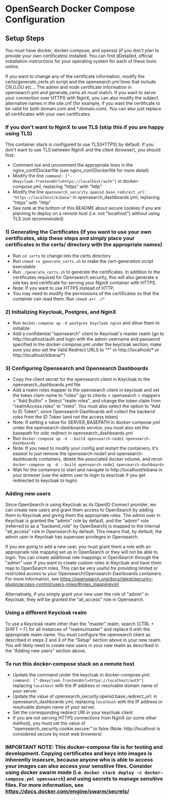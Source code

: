 # OpenSearch Docker Compose Configuration

## Setup Steps
You must have docker, docker-compose, and openssl (if you don't plan to provide your own certificates) installed.  You can find dDetailed, official installation instructions for your operating system for each of these tools online.

If you want to change any of the certificate information, modify the certs/generate_certs.sh script and the opensearch.yml lines that include CN,O,OU etc...  The admin and node certificate information in opensearch.yml and generate_certs.sh must match. If you want to serve your connection over HTTPS with NginX, you can also modify the subject alternative names in the site.cnf (for example, if you want the certificate to be valid for both domain.com and *.domain.com).
You can also just replace all certificates with your own certificates.

### If you don't want to NginX to use TLS (skip this if you are happy using TLS)
This container stack is configured to use TLS(HTTPS) by default.  If you don't want to use TLS between NginX and the client (browser), you should first:
* Comment out and uncomment the appropriate lines in the nginx_conf/Dockerfile (see nginx_conf/Dockerfile for more detail)
* Modify the line `command: ["-Dkeycloak.frontendUrl=https://localhost/auth"]` in docker-compose.yml, replacing "https" with "http"
* Modify the line `opensearch_security.openid.base_redirect_url: "https://localhost/kibana"` in opensearch_dashboards.yml, replacing "https" with "http"
* See note at the bottom of this README about secure cookies if you are planning to deploy on a remote host (i.e. not "localhost") without using TLS (not recommended)

### 1) Generating the Certificates (If you want to use your own certificates, skip these steps and simply place your certificates in the certs/ directory with the appropriate names)
* Run `cd certs` to change into the certs directory
* Run `chmod +x generate_certs.sh` to make the cert-generation script executable
* Run `./generate_certs.sh` to generate the certificates.  In addition to the certificates required for Opensearch security, this will also generate a site key and certificate for serving your NginX container with HTTPS.
* Note: If you want to use HTTPS instead of HTTP, 
* You may need to modify the permissions of the certificates so that the container can read them.  Run `chmod a+r ./*`
### 2) Initializing Keycloak, Postgres, and NginX
* Run `docker-compose up -d postgres keycloak nginx` and allow them to initialize
* Add a confidential "opensearch" client to Keycloak's master realm (go to http://localhost/auth and login with the admin username and password specified in the docker-compose.yml under the keycloak section; make sure you also set the Valid Redirect URLS to "\*" or http://localhost/* or http://localhost/kibana/*)
### 3) Configuring Opensearch and Opensearch Dashboards
* Copy the client secret for the opensearch client in Keycloak to the opensearch_dashboards.yml file
* Add a realm roles mapper to the opensearch client in keycloak and set the token claim name to "roles" (go to clients > opensearch > mappers > "Add Builtin" > Select "realm roles", and change the token claim from "realmAccess.roles" to "roles". You must also select the option to "Add to ID Token", since Opensearch Dashboards will collect the backend roles from the ID Token (and not the access token)
* Note: If setting a value for SERVER_BASEPATH in docker-compose.yml under the opensearch-dashboards service, you must also set the basepath for oidc redirect in opensearch_dashboards.yml
* Run `docker-compose up -d --build opensearch-node1 opensearch-dashboards`
* Note: If you need to modify your config and restart the containers, it's easiest to just remove the opensearch-node1 and opensearch-dashboards containers, delete the associated docker volume, and rerun `docker-compose up -d --build opensearch-node1 opensearch-dashboards`
* Wait for the containers to start and navigate to http://localhost/kibana in your browser (use the admin user to login to keycloak if you get redirected to keycloak to login)

### Adding new users
Since OpenSearch is using Keycloak as its OpenID Connect provider, we can create new users and grant them access to OpenSearch by adding them to Keycloak and giving them the appropriate roles.  The admin user in Keycloak is granted the "admin" role by default, and the "admin" role (referred to as a "backend_role" by OpenSearch) is mapped to the internal "all_access" role in Opensearch by default.  This means that, by default, the admin user in Keycloak has superuser privileges in Opensearch.

If you are going to add a new user, you must grant them a role with an appropriate role mapping set up in OpenSearch or they will not be able to login.  You can create additional role mappings in OpenSearch through the "admin" user if you want to create custom roles in Keycloak and have them map to OpenSearch roles.  This can be very useful for providing limited or restricted access to your Opensearch/Opensearch-Dashboards containers.  For more information, see https://opensearch.org/docs/latest/security-plugin/access-control/users-roles/#roles_mappingyml  

Alternatively, if you simply grant your new user the role of "admin" in Keycloak, they will be granted the "all_access" role in Opensearch.

### Using a different Keycloak realm
To use a Keycloak realm other than the "master" realm, search (CTRL + SHIFT + F) for all instances of "realms/master" and replace it with the appropriate realm name.  You must configure the opensearch client as described in steps 2 and 3 of the "Setup" section above in your new realm.  You will likely need to create new users in your new realm as described in the "Adding new users" section above.

### To run this docker-compose stack on a remote host
* Update the command under the keycloak in docker-compose.yml: `command: ["-Dkeycloak.frontendUrl=https://localhost/auth"]` replacing `localhost` with the IP address or resolvable domain name of your server.
* Update the value of opensearch_security.openid.base_redirect_url: in opensearch_dashboards.yml, replacing `localhost` with the IP address or resolvable domain name of your server.
* Set the corresponding redirect URI in your keycloak client
* If you are not serving HTTPS connections from NginX (or some other method), you must set the value of "opensearch_security.cookie.secure:" to false (Note: http://localhost is considered secure by most web browsers)

### IMPORTANT NOTE: This docker-compose file is for testing and development.  Copying certificates and keys into images is inherently insecure, because anyone who is able to access your images can also access your sensitive files.  Consider using docker swarm mode (i.e. `docker stack deploy -c docker-compose.yml opensearch`) and using secrets to manage sensitive files.  For more information, see https://docs.docker.com/engine/swarm/secrets/
